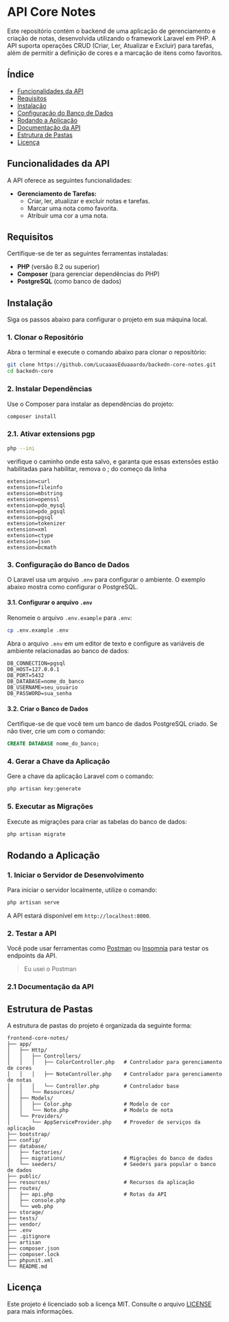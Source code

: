 # API Core Notes

Este repositório contém o backend de uma aplicação de gerenciamento e criação de notas, desenvolvida utilizando o framework Laravel em PHP. A API suporta operações CRUD (Criar, Ler, Atualizar e Excluir) para tarefas, além de permitir a definição de cores e a marcação de itens como favoritos.

## Índice

-   [Funcionalidades da API](#funcionalidades-da-api)
-   [Requisitos](#requisitos)
-   [Instalação](#instalação)
-   [Configuração do Banco de Dados](#configuração-do-banco-de-dados)
-   [Rodando a Aplicação](#rodando-a-aplicação)
-   [Documentação da API](#documentacão-da-api)
-   [Estrutura de Pastas](#estrutura-de-pastas)
-   [Licença](#licença)

## Funcionalidades da API

A API oferece as seguintes funcionalidades:

-   **Gerenciamento de Tarefas:**
    -   Criar, ler, atualizar e excluir notas e tarefas.
    -   Marcar uma nota como favorita.
    -   Atribuir uma cor a uma nota.

## Requisitos

Certifique-se de ter as seguintes ferramentas instaladas:

-   **PHP** (versão 8.2 ou superior)
-   **Composer** (para gerenciar dependências do PHP)
-   **PostgreSQL** (como banco de dados)

## Instalação

Siga os passos abaixo para configurar o projeto em sua máquina local.

### 1. Clonar o Repositório

Abra o terminal e execute o comando abaixo para clonar o repositório:

```bash
git clone https://github.com/LucaaasEduaaardo/backedn-core-notes.git
cd backedn-core
```

### 2. Instalar Dependências

Use o Composer para instalar as dependências do projeto:

```bash
composer install
```

### 2.1. Ativar extensions pgp

```bash
php --ini
```

verifique o caminho onde esta salvo, e garanta que essas extensões estão habilitadas
para habilitar, remova o ; do começo da linha

    extension=curl
    extension=fileinfo
    extension=mbstring
    extension=openssl
    extension=pdo_mysql
    extension=pdo_pgsql
    extension=pgsql
    extension=tokenizer
    extension=xml
    extension=ctype
    extension=json
    extension=bcmath

### 3. Configuração do Banco de Dados

O Laravel usa um arquivo `.env` para configurar o ambiente. O exemplo abaixo mostra como configurar o PostgreSQL.

#### 3.1. Configurar o arquivo `.env`

Renomeie o arquivo `.env.example` para `.env`:

```bash
cp .env.example .env
```

Abra o arquivo `.env` em um editor de texto e configure as variáveis de ambiente relacionadas ao banco de dados:

```dotenv
DB_CONNECTION=pgsql
DB_HOST=127.0.0.1
DB_PORT=5432
DB_DATABASE=nome_do_banco
DB_USERNAME=seu_usuario
DB_PASSWORD=sua_senha
```

#### 3.2. Criar o Banco de Dados

Certifique-se de que você tem um banco de dados PostgreSQL criado. Se não tiver, crie um com o comando:

```sql
CREATE DATABASE nome_do_banco;
```

### 4. Gerar a Chave da Aplicação

Gere a chave da aplicação Laravel com o comando:

```bash
php artisan key:generate
```

### 5. Executar as Migrações

Execute as migrações para criar as tabelas do banco de dados:

```bash
php artisan migrate
```

## Rodando a Aplicação

### 1. Iniciar o Servidor de Desenvolvimento

Para iniciar o servidor localmente, utilize o comando:

```bash
php artisan serve
```

A API estará disponível em `http://localhost:8000`.

### 2. Testar a API

Você pode usar ferramentas como [Postman](https://www.postman.com/) ou [Insomnia](https://insomnia.rest/) para testar os endpoints da API.

> Eu usei o Postman

### 2.1 Documentação da API

## Estrutura de Pastas

A estrutura de pastas do projeto é organizada da seguinte forma:

```
frontend-core-notes/
├── app/
│   ├── Http/
│   │   ├── Controllers/
│   │   │   ├── ColorController.php   # Controlador para gerenciamento de cores
│   │   │   ├── NoteController.php    # Controlador para gerenciamento de notas
│   │   │   └── Controller.php        # Controlador base
│   │   └── Resources/
│   ├── Models/
│   │   ├── Color.php                 # Modelo de cor
│   │   └── Note.php                  # Modelo de nota
│   └── Providers/
│       └── AppServiceProvider.php    # Provedor de serviços da aplicação
├── bootstrap/
├── config/
├── database/
│   ├── factories/
│   ├── migrations/                   # Migrações do banco de dados
│   └── seeders/                      # Seeders para popular o banco de dados
├── public/
├── resources/                        # Recursos da aplicação
├── routes/
│   ├── api.php                       # Rotas da API
│   ├── console.php
│   └── web.php
├── storage/
├── tests/
├── vendor/
├── .env
├── .gitignore
├── artisan
├── composer.json
├── composer.lock
├── phpunit.xml
└── README.md
```

## Licença

Este projeto é licenciado sob a licença MIT. Consulte o arquivo [LICENSE](LICENSE) para mais informações.
